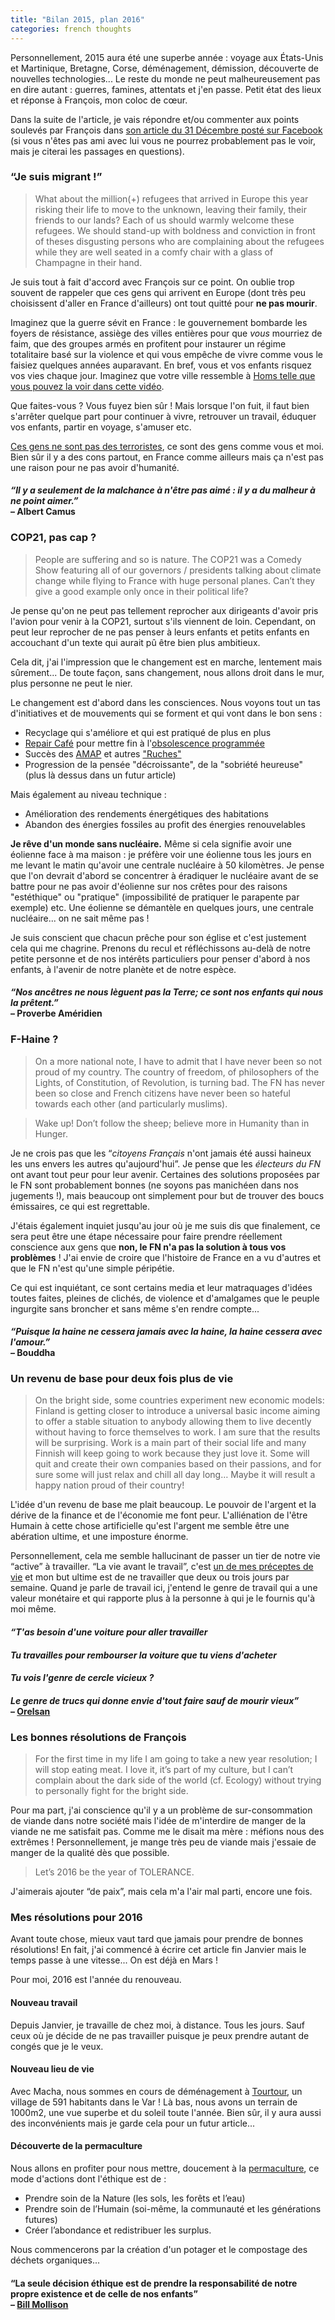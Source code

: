 ```yaml
---
title: "Bilan 2015, plan 2016"
categories: french thoughts
---
```


Personnellement, 2015 aura été une superbe année : voyage aux États-Unis et Martinique,
Bretagne, Corse, déménagement, démission, découverte de nouvelles technologies...
Le reste du monde ne peut malheureusement pas en dire autant : guerres, famines,
attentats et j'en passe. Petit état des lieux et réponse à François, mon coloc de cœur.

Dans la suite de l'article, je vais répondre et/ou commenter aux points soulevés
par François dans [son article du 31 Décembre posté sur Facebook][post-fb] (si vous n'êtes
pas ami avec lui vous ne pourrez probablement pas le voir, mais je citerai les
passages en questions).

[post-fb]: https://www.facebook.com/miage/posts/10153192149456671

### “Je suis migrant !”

> What about the million(+) refugees that arrived in Europe this year risking
their life to move to the unknown, leaving their family, their friends to our
lands? Each of us should warmly welcome these refugees. We should stand-up with
boldness and conviction in front of theses disgusting persons who are
complaining about the refugees while they are well seated in a comfy chair with
a glass of Champagne in their hand.

Je suis tout à fait d'accord avec François sur ce point. On oublie trop souvent
de rappeler que ces gens qui arrivent en Europe (dont très peu choisissent
d'aller en France d'ailleurs) ont tout quitté pour **ne pas mourir**.

Imaginez que la guerre sévit en France : le gouvernement bombarde les foyers de
résistance, assiège des villes entières pour que _vous_ mourriez de faim, que
des groupes armés en profitent pour instaurer un régime totalitaire basé sur la
violence et qui vous empêche de vivre comme vous le faisiez quelques années
auparavant. En bref, vous et vos enfants risquez vos vies chaque jour. Imaginez
que votre ville ressemble à [Homs telle que vous pouvez la voir dans cette vidéo][video-homs].

Que faites-vous ? Vous fuyez bien sûr ! Mais lorsque l'on fuit, il faut bien
s'arrêter quelque part pour continuer à vivre, retrouver un travail, éduquer vos
enfants, partir en voyage, s'amuser etc.

[Ces gens ne sont pas des terroristes][amalgame], ce sont des gens comme vous et
moi. Bien sûr il y a des cons partout, en France comme ailleurs mais ça n'est
pas une raison pour ne pas avoir d'humanité.

[video-homs]: https://www.facebook.com/Channel4News/videos/10153492613721939/
[amalgame]: https://fr.wikipedia.org/wiki/Amalgame_(communication)

#### _“Il y a seulement de la malchance à n'être pas aimé : il y a du malheur à ne point aimer.”_<br>– Albert Camus

### COP21, pas cap ?

> People are suffering and so is nature. The COP21 was a Comedy Show featuring
all of our governors / presidents talking about climate change while flying to
France with huge personal planes. Can’t they give a good example only once in
their political life?

Je pense qu'on ne peut pas tellement reprocher aux dirigeants d'avoir pris l'avion
pour venir à la COP21, surtout s'ils viennent de loin. Cependant, on peut leur
reprocher de ne pas penser à leurs enfants et petits enfants en accouchant d'un
texte qui aurait pû être bien plus ambitieux.

Cela dit, j'ai l'impression que le changement est en marche, lentement mais
sûrement... De toute façon, sans changement, nous allons droit dans le mur, plus
personne ne peut le nier.

Le changement est d'abord dans les consciences. Nous voyons tout un tas
d'initiatives et de mouvements qui se forment et qui vont dans le bon sens :

- Recyclage qui s'améliore et qui est pratiqué de plus en plus
- [Repair Café] pour mettre fin à l'[obsolescence programmée]
- Succès des [AMAP] et autres ["Ruches"](https://fr.wikipedia.org/wiki/Equanum)
- Progression de la pensée "décroissante", de la "sobriété heureuse" (plus là
  dessus dans un futur article)

Mais également au niveau technique :

- Amélioration des rendements énergétiques des habitations
- Abandon des énergies fossiles au profit des énergies renouvelables

**Je rêve d'un monde sans nucléaire.** Même si cela signifie avoir une éolienne
face à ma maison : je préfère voir une éolienne tous les jours en me levant le
matin qu'avoir une centrale nucléaire à 50 kilomètres. Je pense que l'on devrait
d'abord se concentrer à éradiquer le nucléaire avant de se battre pour ne pas
avoir d'éolienne sur nos crêtes pour des raisons "estéthique" ou "pratique"
(impossibilité de pratiquer le parapente par exemple) etc. Une éolienne se démantèle
en quelques jours, une centrale nucléaire... on ne sait même pas !

Je suis conscient que chacun prêche pour son église et c'est justement cela qui
me chagrine. Prenons du recul et réfléchissons au-delà de notre petite personne
et de nos intérêts particuliers pour penser d'abord à nos enfants, à l'avenir
de notre planète et de notre espèce.

[Repair Café]: https://fr.wikipedia.org/wiki/Repair_Caf%C3%A9
[obsolescence programmée]: https://fr.wikipedia.org/wiki/Obsolescence_programm%C3%A9e
[AMAP]: https://fr.wikipedia.org/wiki/Association_pour_le_maintien_d%27une_agriculture_paysanne "Association pour le maintien d'une agriculture paysanne"

#### _“Nos ancêtres ne nous lèguent pas la Terre; ce sont nos enfants qui nous la prêtent.”_<br>– Proverbe Améridien

### F-Haine ?

> On a more national note, I have to admit that I have never been so not proud
of my country. The country of freedom, of philosophers of the Lights, of
Constitution, of Revolution, is turning bad. The FN has never been so close and
French citizens have never been so hateful towards each other (and particularly
muslims).

> Wake up! Don’t follow the sheep; believe more in Humanity than in Hunger.

Je ne crois pas que les “_citoyens Français_ n'ont jamais été aussi haineux les
uns envers les autres qu'aujourd'hui”. Je pense que les _électeurs du FN_ ont
avant tout peur pour leur avenir. Certaines des solutions proposées par le FN
sont probablement bonnes (ne soyons pas manichéen dans nos jugements !), mais
beaucoup ont simplement pour but de trouver des boucs émissaires, ce qui est
regrettable.

J'étais également inquiet jusqu'au jour où je me suis dis que finalement, ce
sera peut être une étape nécessaire pour faire prendre réellement conscience aux
gens que **non, le FN n'a pas la solution à tous vos problèmes** ! J'ai envie de
croire que l'histoire de France en a vu d'autres et que le FN n'est qu'une
simple péripétie.

Ce qui est inquiétant, ce sont certains media et leur matraquages d'idées toutes
faites, pleines de clichés, de violence et d'amalgames que le peuple ingurgite
sans broncher et sans même s'en rendre compte...

#### _“Puisque la haine ne cessera jamais avec la haine, la haine cessera avec l'amour.”_<br>– Bouddha

### Un revenu de base pour deux fois plus de vie

> On the bright side, some countries experiment new economic models: Finland is
getting closer to introduce a universal basic income aiming to offer a stable
situation to anybody allowing them to live decently without having to force
themselves to work. I am sure that the results will be surprising. Work is a
main part of their social life and many Finnish will keep going to work because
they just love it. Some will quit and create their own companies based on their
passions, and for sure some will just relax and chill all day long… Maybe it will
result a happy nation proud of their country!

L'idée d'un revenu de base me plait beaucoup. Le pouvoir de l'argent et la dérive
de la finance et de l'économie me font peur. L'alliénation de l'être Humain à cette
chose artificielle qu'est l'argent me semble être une abération ultime, et une
imposture énorme.

Personnellement, cela me semble hallucinant de passer un tier de notre vie
“active” à travailler. “La vie avant le travail”, c'est
[un de mes préceptes de vie](/2015/07/18/mes-preceptes-philosophiques/) et mon
but ultime est de ne travailler que deux ou trois jours par semaine. Quand je
parle de travail ici, j'entend le genre de travail qui a une valeur monétaire et
qui rapporte plus à la personne à qui je le fournis qu'à moi même.

#### _“T'as besoin d'une voiture pour aller travailler_
#### _Tu travailles pour rembourser la voiture que tu viens d'acheter_
#### _Tu vois l'genre de cercle vicieux ?_
#### _Le genre de trucs qui donne envie d'tout faire sauf de mourir vieux”_<br>– [Orelsan](http://genius.com/623183)

### Les bonnes résolutions de François

> For the first time in my life I am going to take a new year resolution; I will
stop eating meat. I love it, it’s part of my culture, but I can’t complain about
the dark side of the world (cf. Ecology) without trying to personally fight for
the bright side.

Pour ma part, j'ai conscience qu'il y a un problème de sur-consommation de viande
dans notre société mais l'idée de m'interdire de manger de la viande ne me satisfait
pas. Comme me le disait ma mère : méfions nous des extrêmes ! Personnellement, je
mange très peu de viande mais j'essaie de manger de la qualité dès que possible.

> Let’s 2016 be the year of TOLERANCE.

J'aimerais ajouter “de paix”, mais cela m'a l'air mal parti, encore une fois.

### Mes résolutions pour 2016

Avant toute chose, mieux vaut tard que jamais pour prendre de bonnes résolutions!
En fait, j'ai commencé à écrire cet article fin Janvier mais le temps passe à
une vitesse... On est déjà en Mars !

Pour moi, 2016 est l'année du renouveau.

#### Nouveau travail

Depuis Janvier, je travaille de chez moi, à distance. Tous les jours. Sauf ceux
où je décide de ne pas travailler puisque je peux prendre autant de congés que
je le veux.

#### Nouveau lieu de vie

Avec Macha, nous sommes en cours de déménagement à [Tourtour], un village de 591
habitants dans le Var ! Là bas, nous avons un terrain de 1000m2, une vue superbe
et du soleil toute l'année. Bien sûr, il y aura aussi des inconvénients mais je
garde cela pour un futur article...

#### Découverte de la permaculture

Nous allons en profiter pour nous mettre, doucement à la [permaculture], ce mode
d'actions dont l'éthique est de :

- Prendre soin de la Nature (les sols, les forêts et l’eau)
- Prendre soin de l’Humain (soi-même, la communauté et les générations futures)
- Créer l’abondance et redistribuer les surplus.

Nous commencerons par la création d'un potager et le compostage des déchets
organiques...

[Tourtour]: https://fr.wikipedia.org/wiki/Tourtour
[permaculture]: https://fr.wikipedia.org/wiki/Permaculture


#### “La seule décision éthique est de prendre la responsabilité de notre propre existence et de celle de nos enfants”<br>– [Bill Mollison]

[Bill Mollison]: https://fr.wikipedia.org/wiki/Permaculture#cite_ref-10
